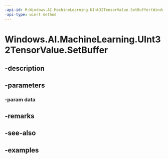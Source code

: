 ```yaml
---
-api-id: M:Windows.AI.MachineLearning.UInt32TensorValue.SetBuffer(Windows.Foundation.Collections.IVectorView{System.UInt32})
-api-type: winrt method
---
```


<!-- Method syntax.
public void UInt32TensorValue.SetBuffer(IVectorView<UInt32> data)
-->

# Windows.AI.MachineLearning.UInt32TensorValue.SetBuffer

## -description

## -parameters
### -param data

## -remarks

## -see-also

## -examples

